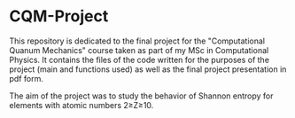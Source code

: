 # CQM-Project
This repository is dedicated to the final project for the "Computational Quanum Mechanics" course taken as part of my MSc in Computational Physics.
It contains the files of the code written for the purposes of the project (main and functions used) as well as the final project presentation in pdf form.

The aim of the project was to study the behavior of Shannon entropy for elements with atomic numbers  2≥Z≥10.
